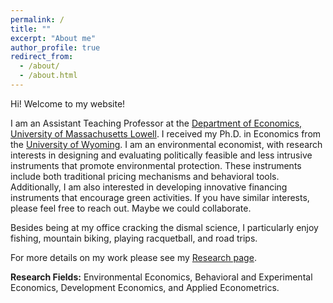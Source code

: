 ```yaml
---
permalink: /
title: ""
excerpt: "About me"
author_profile: true
redirect_from: 
  - /about/
  - /about.html
---
```


Hi! Welcome to my website!

I am an Assistant Teaching Professor at the [Department of Economics, University of Massachusetts Lowell](https://www.uml.edu/fahss/economics/). I received my Ph.D. in Economics from the [University of Wyoming](https://www.uwyo.edu/economics/index.html).  I am an environmental economist, with research interests in designing and evaluating politically feasible and less intrusive instruments that promote environmental protection. These instruments include both traditional pricing mechanisms and behavioral tools. Additionally, I am also interested in developing innovative financing instruments that encourage green activities. If you have similar interests, please feel free to reach out. Maybe we could collaborate.

Besides being at my office cracking the dismal science, I particularly enjoy fishing, mountain biking, playing racquetball, and road trips.

For more details on my work please see my [Research page](https://xu003822.github.io/research/).

**Research Fields:**
  Environmental Economics, Behavioral and Experimental Economics, Development Economics, and Applied Econometrics.



